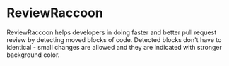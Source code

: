 # ReviewRaccoon
ReviewRaccoon helps developers in doing faster and better pull request review by detecting moved blocks of code. Detected blocks don't have to identical - small changes are allowed and they are indicated with stronger background color.

